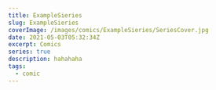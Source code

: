 ```yaml
---
title: ExampleSieries
slug: ExampleSieries
coverImage: /images/comics/ExampleSieries/SeriesCover.jpg
date: 2021-05-03T05:32:34Z
excerpt: Comics
series: true
description: hahahaha
tags:
  - comic
---
```

